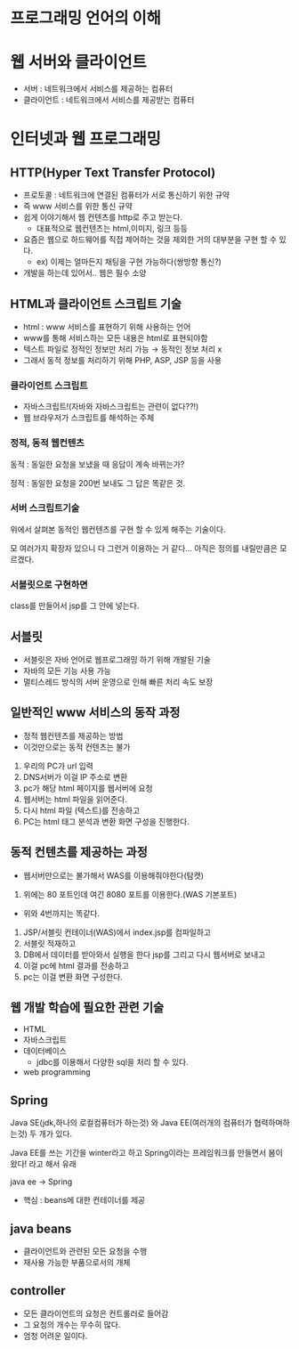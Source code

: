 # 프로그래밍 언어의 이해

# 웹 서버와 클라이언트

- 서버 : 네트워크에서 서비스를 제공하는 컴퓨터
- 클라이언트 : 네트워크에서 서비스를 제공받는 컴퓨터

# 인터넷과 웹 프로그래밍

## HTTP(Hyper Text Transfer Protocol)

- 프로토콜 : 네트워크에 연결된 컴퓨터가 서로 통신하기 위한 규약
- 즉 www 서비스를 위한 통신 규약
- 쉽게 이야기해서 웹 컨텐츠를 http로 주고 받는다.
    - 대표적으로 웹컨텐츠는 html,이미지, 링크 등등
- 요즘은 웹으로 하드웨어를 직접 제어하는 것을 제외한 거의 대부분을 구현 할 수 있다.
    - ex) 이제는 얼마든지 채팅을 구현 가능하다(쌍방향 통신?)
- 개발을 하는데 있어서.. 웹은 필수 소양

## HTML과 클라이언트 스크립트 기술

- html : www 서비스를 표현하기 위해 사용하는 언어
- www를 통해 서비스하는 모든 내용은 html로 표현되야함
- 텍스트 파일로 정적인 정보만 처리 가능 → 동적인 정보 처리 x
- 그래서 동적 정보를 처리하기 위해 PHP, ASP, JSP 등을 사용

### 클라이언트 스크립트

- 자바스크립트!(자바와 자바스크립트는 관련이 없다??!)
- 웹 브라우저가 스크립트를 해석하는 주체

### 정적, 동적 웹컨텐츠

동적 : 동일한 요청을 보냈을 때 응답이 계속 바뀌는가?

정적 : 동일한 요청을 200번 보내도 그 답은 똑같은 것.

### 서버 스크립트기술

위에서 살펴본 동적인 웹컨텐츠를 구현 할 수 있게 해주는 기술이다.

모 여러가지 확장자 있으니 다 그런거 이용하는 거 같다... 아직은 정의를 내릴만큼은 모르겠다.

### 서블릿으로 구현하면

class를 만들어서 jsp를 그 안에 넣는다.

## 서블릿

- 서블릿은 자바 언어로 웹프로그래밍 하기 위해 개발된 기술
- 자바의 모든 기능 사용 가능
- 멀티스레드 방식의 서버 운영으로 인해 빠른 처리 속도 보장

## 일반적인 www 서비스의 동작 과정

- 정적 웹컨텐츠를 제공하는 방법
- 이것만으로는 동적 컨텐츠는 불가
1. 우리의 PC가 url 입력
2. DNS서버가 이걸 IP 주소로 변환
3. pc가 해당 html 페이지를 웹서버에 요청
4. 웹서버는 html 파일을 읽어준다.
5. 다시 html 파일 (텍스트)를 전송하고
6. PC는 html 태그 분석과 변환 화면 구성을 진행한다.

## 동적 컨텐츠를 제공하는 과정

- 웹서버만으로는 불가해서 WAS를 이용해줘야한다(탐캣)
1. 위에는 80 포트인데 여긴 8080 포트를 이용한다.(WAS 기본포트)
- 위와 4번까지는 똑같다.
1. JSP/서블릿 컨테이너(WAS)에서 index.jsp를 컴파일하고
2. 서블릿 적재하고
3. DB에서 데이터를 받아와서 실행을 한다 jsp를 그리고 다시 웹서버로 보내고
4. 이걸 pc에 html 결과를 전송하고
5. pc는 이걸 변환 화면 구성한다.

## 웹 개발 학습에 필요한 관련 기술

- HTML
- 자바스크립트
- 데이터베이스
    - jdbc를 이용해서 다양한 sql을 처리 할 수 있다.
- web programming

## Spring

Java SE(jdk,하나의 로컬컴퓨터가 하는것) 와 Java EE(여러개의 컴퓨터가 협력하며하는것) 두 개가 있다.

Java EE를 쓰는 기간을 winter라고 하고 Spring이라는 프레임워크를 만들면서 봄이 왔다! 라고 해서 유래

java ee → Spring

- 핵심 : beans에 대한 컨테이너를 제공

## java beans

- 클라이언트와 관련된 모든 요청을 수행
- 재사용 가능한 부품으로서의 개체

## controller

- 모든 클라이언트의 요청은 컨트롤러로 들어감
- 그 요청의 개수는 무수히 많다.
- 엄청 어려운 일이다.
